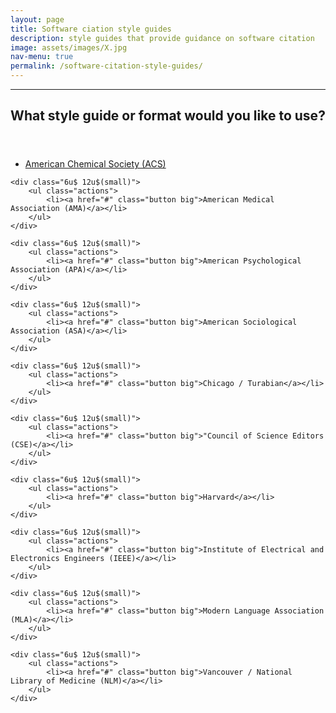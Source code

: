 ```yaml
---
layout: page
title: Software ciation style guides
description: style guides that provide guidance on software citation
image: assets/images/X.jpg
nav-menu: true
permalink: /software-citation-style-guides/
---
```

---
<!-- Main -->
<div id="main" class="alt">

<!-- One -->
<section id="one">
	<div class="inner">
		<header class="major">
			<h1>What style guide or format would you like to use?</h1>
		</header>

<!-- Content -->
<div class="row">
	<div class="6u 12u$(small)">
		<ul class="actions">
			<li><a href="#" class="button big">American Chemical Society (ACS)</a></li>
		</ul>
	</div>

	<div class="6u$ 12u$(small)">
		<ul class="actions">
			<li><a href="#" class="button big">American Medical Association (AMA)</a></li>
		</ul>
	</div>

	<div class="6u$ 12u$(small)">
		<ul class="actions">
			<li><a href="#" class="button big">American Psychological Association (APA)</a></li>
		</ul>
	</div>

	<div class="6u$ 12u$(small)">
		<ul class="actions">
			<li><a href="#" class="button big">American Sociological Association (ASA)</a></li>
		</ul>
	</div>

	<div class="6u$ 12u$(small)">
		<ul class="actions">
			<li><a href="#" class="button big">Chicago / Turabian</a></li>
		</ul>
	</div>

	<div class="6u$ 12u$(small)">
		<ul class="actions">
			<li><a href="#" class="button big">"Council of Science Editors (CSE)</a></li>
		</ul>
	</div>
  
 	<div class="6u$ 12u$(small)">
		<ul class="actions">
			<li><a href="#" class="button big">Harvard</a></li>
		</ul>
	</div>

 	<div class="6u$ 12u$(small)">
		<ul class="actions">
			<li><a href="#" class="button big">Institute of Electrical and Electronics Engineers (IEEE)</a></li>
		</ul>
	</div>
    
   	<div class="6u$ 12u$(small)">
		<ul class="actions">
			<li><a href="#" class="button big">Modern Language Association (MLA)</a></li>
		</ul>
	</div>

   	<div class="6u$ 12u$(small)">
		<ul class="actions">
			<li><a href="#" class="button big">Vancouver / National Library of Medicine (NLM)</a></li>
		</ul>
	</div>
</div>  

</div>
